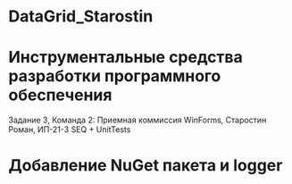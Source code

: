 # DataGrid_Starostin
# Инструментальные средства разработки программного обеспечения
Задание 3, Команда 2: Приемная коммиссия WinForms, Старостин Роман, ИП-21-3
SEQ + UnitTests
# Добавление NuGet пакета и logger
